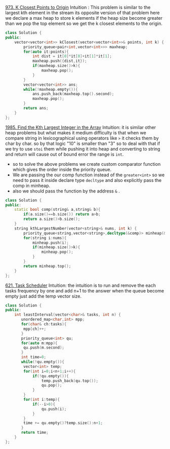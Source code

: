 [973. K Closest Points to Origin](https://leetcode.com/problems/k-closest-points-to-origin/)
Intuition : This problem is similar to the largest kth element in the stream its opposite version of that problem here we declare a max heap to store  k elements if the heap size become greater than we pop the top element so we get the k closest elements to the origin.
```cpp
class Solution {
public:
    vector<vector<int>> kClosest(vector<vector<int>>& points, int k) {
        priority_queue<pair<int,vector<int>>> maxheap;
        for(auto it:points){
            int dist = it[0]*it[0]+it[1]*it[1];
            maxheap.push({dist,it});
            if(maxheap.size()>k){
                maxheap.pop();
            }
        }
        vector<vector<int>> ans;
        while(!maxheap.empty()){
            ans.push_back(maxheap.top().second);
            maxheap.pop();
        }
        return ans;
    }
};
```
[1985. Find the Kth Largest Integer in the Array](https://leetcode.com/problems/find-the-kth-largest-integer-in-the-array/)
Intuition: it is similar other heap problems but what makes it medium difficulty is that when we compare string in lexicographical using operators like `>` it checks them by char by char. so by that logic "10" is smaller than "3" so to deal with that if we try to use `stoi` them while pushing it into heap and converting to string and return will cause out of bound error the range is `int`.
- so to solve the above problems we create custom comparator function which gives the order inside the priority queue. 
- We are passing the our comp function instead of the `greater<int>` so we need to pass it inside declare type `decltype` and also explicitly pass the comp in minheap.
- also we should pass the function by the address `&` .
```cpp
class Solution {
public:
    static bool comp(string& a,string& b){
        if(a.size()==b.size()) return a>b;
        return a.size()>b.size();
    }
    string kthLargestNumber(vector<string>& nums, int k) {
        priority_queue<string,vector<string>,decltype(&comp)> minheap(&comp);
        for(string i:nums){
            minheap.push(i);
            if(minheap.size()>k){
                minheap.pop();
            }
        }
        return minheap.top();
    }
};
```
[621. Task Scheduler](https://leetcode.com/problems/task-scheduler/)
Intuition: the intuition is to run and remove the each tasks frequency by one and add n+1 to the answer when the queue become empty just add the temp vector size.
```cpp
class Solution {
public:
    int leastInterval(vector<char>& tasks, int n) {
       unordered_map<char,int> mpp;
       for(char& ch:tasks){
        mpp[ch]++;
       }
       priority_queue<int> qu;
       for(auto m:mpp){
        qu.push(m.second);
       }
       int time=0;
       while(!qu.empty()){
        vector<int> temp;
        for(int i=0;i<n+1;i++){
            if(!qu.empty()){
                temp.push_back(qu.top());
                qu.pop();
            }
        }
        for(int i:temp){
            if(--i>0){
                qu.push(i);
            }
        }
        time += qu.empty()?temp.size():n+1;
       }
       return time; 
    }
};
```
